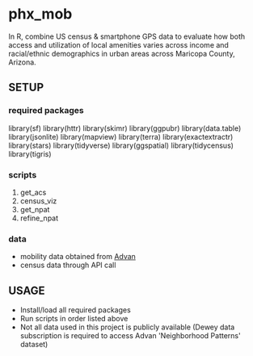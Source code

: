 # phx_mob
In R, combine US census & smartphone GPS data to evaluate how both access and utilization of local amenities varies across income and racial/ethnic demographics in urban areas across Maricopa County, Arizona.

## SETUP

### required packages
library(sf)
library(httr)
library(skimr)
library(ggpubr)
library(data.table)
library(jsonlite)
library(mapview)
library(terra)
library(exactextractr)
library(stars)
library(tidyverse)
library(ggspatial)
library(tidycensus)
library(tigris)

### scripts
1. get_acs
2. census_viz
3. get_npat
4. refine_npat

### data
- mobility data obtained from [Advan](https://app.deweydata.io/products/2dfcb598-6e30-49f1-bdba-1deae113a951/package/)
- census data through API call

## USAGE
- Install/load all required packages
- Run scripts in order listed above
- Not all data used in this project is publicly available (Dewey data subscription is required to access Advan 'Neighborhood Patterns' dataset)


















